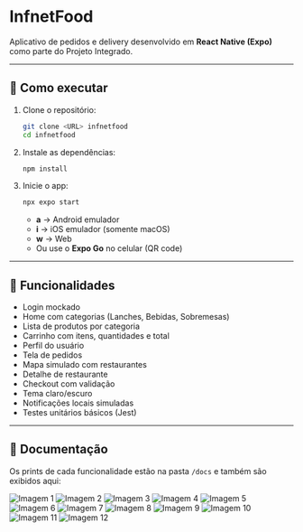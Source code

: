 # InfnetFood

Aplicativo de pedidos e delivery desenvolvido em **React Native (Expo)** como parte do Projeto Integrado.

---

## 🚀 Como executar

1. Clone o repositório:

   ```bash
   git clone <URL> infnetfood
   cd infnetfood
   ```

2. Instale as dependências:

   ```bash
   npm install
   ```

3. Inicie o app:

   ```bash
   npx expo start
   ```

   * **a** → Android emulador
   * **i** → iOS emulador (somente macOS)
   * **w** → Web
   * Ou use o **Expo Go** no celular (QR code)

---

## 📂 Funcionalidades

* Login mockado
* Home com categorias (Lanches, Bebidas, Sobremesas)
* Lista de produtos por categoria
* Carrinho com itens, quantidades e total
* Perfil do usuário
* Tela de pedidos
* Mapa simulado com restaurantes
* Detalhe de restaurante
* Checkout com validação
* Tema claro/escuro
* Notificações locais simuladas
* Testes unitários básicos (Jest)

---

## 📸 Documentação

Os prints de cada funcionalidade estão na pasta `/docs` e também são exibidos aqui:

 ![Imagem 1](docs/img13.jpeg)
![Imagem 2](docs/img02.png)
![Imagem 3](docs/img03.png)
![Imagem 4](docs/img04.png)
![Imagem 5](docs/img05.png)
![Imagem 6](docs/img06.png)
![Imagem 7](docs/img07.png)
![Imagem 8](docs/img08.png)
![Imagem 9](docs/img09.png)
![Imagem 10](docs/img10.png)
![Imagem 11](docs/img11.png)
![Imagem 12](docs/img12.png)
